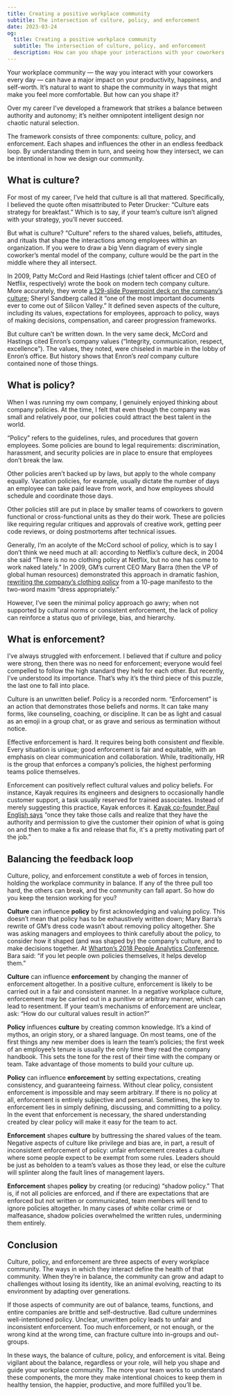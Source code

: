 ```yaml
---
title: Creating a positive workplace community
subtitle: The intersection of culture, policy, and enforcement
date: 2023-03-24
og:
  title: Creating a positive workplace community
  subtitle: The intersection of culture, policy, and enforcement
  description: How can you shape your interactions with your coworkers in a positive way?
---
```


Your workplace community — the way you interact with your coworkers every day — can have a major impact on your productivity, happiness, and self-worth. It’s natural to want to shape the community in ways that might make you feel more comfortable. But how can you shape it?

Over my career I’ve developed a framework that strikes a balance between authority and autonomy; it’s neither omnipotent intelligent design nor chaotic natural selection. 

The framework consists of three components: culture, policy, and enforcement. Each shapes and influences the other in an endless feedback loop. By understanding them in turn, and seeing how they intersect, we can be intentional in how we design our community.


## What is culture?

For most of my career, I’ve held that culture is all that mattered. Specifically, I believed the quote often misattributed to Peter Drucker: “Culture eats strategy for breakfast.” Which is to say, if your team’s culture isn’t aligned with your strategy, you’ll never succeed.

But what is culture? “Culture” refers to the shared values, beliefs, attitudes, and rituals that shape the interactions among employees within an organization. If you were to draw a big Venn diagram of every single coworker’s mental model of the company, culture would be the part in the middle where they all intersect.

In 2009, Patty McCord and Reid Hastings (chief talent officer and CEO of Netflix, respectively) wrote the book on modern tech company culture. More accurately, they wrote [a 129-slide Powerpoint deck on the company’s culture](https://www.slideshare.net/reed2001/culture-2009); Sheryl Sandberg called it “one of the most important documents ever to come out of Silicon Valley.” It defined seven aspects of the culture, including its values, expectations for employees, approach to policy, ways of making decisions, compensation, and career progression frameworks.

But culture can’t be written down. In the very same deck, McCord and Hastings cited Enron’s company values (“Integrity, communication, respect, excellence”). The values, they noted, were chiseled in marble in the lobby of Enron’s office. But history shows that Enron’s _real_ company culture contained none of those things.


## What is policy?

When I was running my own company, I genuinely enjoyed thinking about company policies. At the time, I felt that even though the company was small and relatively poor, our policies could attract the best talent in the world.

“Policy” refers to the guidelines, rules, and procedures that govern employees. Some policies are bound to legal requirements: discrimination, harassment, and security policies are in place to ensure that employees don’t break the law.

Other policies aren’t backed up by laws, but apply to the whole company equally. Vacation policies, for example, usually dictate the number of days an employee can take paid leave from work, and how employees should schedule and coordinate those days.

Other policies still are put in place by smaller teams of coworkers to govern functional or cross-functional units as they do their work. These are policies like requiring regular critiques and approvals of creative work, getting peer code reviews, or doing postmortems after technical issues.

Generally, I’m an acolyte of the McCord school of policy, which is to say I don’t think we need much at all: according to Netflix’s culture deck, in 2004 she said “There is no no clothing policy at Netflix, but no one has come to work naked lately.” In 2009, GM’s current CEO Mary Barra (then the VP of global human resources) demonstrated this approach in dramatic fashion, [rewriting the company’s clothing policy](https://www.businessinsider.com/gm-ceo-mary-barra-on-changing-gms-dress-code-2015-3?op=1) from a 10-page manifesto to the two-word maxim “dress appropriately.”

However, I’ve seen the minimal policy approach go awry; when not supported by cultural norms or consistent enforcement, the lack of policy can reinforce a status quo of privilege, bias, and hierarchy.


## What is enforcement?

I’ve always struggled with enforcement. I believed that if culture and policy were strong, then there was no need for enforcement; everyone would feel compelled to follow the high standard they held for each other. But recently, I’ve understood its importance. That’s why it’s the third piece of this puzzle, the last one to fall into place. 

Culture is an unwritten belief. Policy is a recorded norm. “Enforcement” is an action that demonstrates those beliefs and norms. It can take many forms, like counseling, coaching, or discipline. It can be as light and casual as an emoji in a group chat, or as grave and serious as termination without notice.

Effective enforcement is hard. It requires being both consistent _and_ flexible. Every situation is unique; good enforcement is fair and equitable, with an emphasis on clear communication and collaboration. While, traditionally, HR is the group that enforces a company’s policies, the highest performing teams police themselves.

Enforcement can positively reflect cultural values and policy beliefs. For instance, Kayak requires its engineers and designers to occasionally handle customer support, a task usually reserved for trained associates. Instead of merely suggesting this practice, Kayak enforces it. [Kayak co-founder Paul English says](https://www.inc.com/chris-beier-and-daniel-wolfman/paul-english-kayak-co-founder-customer-service-programmers.html) “once they take those calls and realize that they have the authority and permission to give the customer their opinion of what is going on and then to make a fix and release that fix, it's a pretty motivating part of the job.”


## Balancing the feedback loop

Culture, policy, and enforcement constitute a web of forces in tension, holding the workplace community in balance. If any of the three pull too hard, the others can break, and the community can fall apart. So how do you keep the tension working for you?

**Culture** can influence **policy** by first acknowledging and valuing policy. This doesn’t mean that policy has to be exhaustively written down; Mary Barra’s rewrite of GM’s dress code wasn’t about removing policy altogether. She was asking managers and employees to think carefully about the policy, to consider how it shaped (and was shaped by) the company’s culture, and to make decisions together. At [Wharton’s 2018 People Analytics Conference](https://wpa.wharton.upenn.edu/content/video/wharton-people-analytics-conference-2018-keynote-discussion-mary-barra-adam-grant/), Bara said: “if you let people own policies themselves, it helps develop them.”

**Culture** can influence **enforcement** by changing the manner of enforcement altogether. In a positive culture, enforcement is likely to be carried out in a fair and consistent manner. In a negative workplace culture, enforcement may be carried out in a punitive or arbitrary manner, which can lead to resentment. If your team’s mechanisms of enforcement are unclear, ask: “How do our cultural values result in action?”

**Policy** influences **culture** by creating common knowledge. It’s a kind of mythos, an origin story, or a shared language. On most teams, one of the first things any new member does is learn the team’s policies; the first week of an employee’s tenure is usually the only time they read the company handbook. This sets the tone for the rest of their time with the company or team. Take advantage of those moments to build your culture up.

**Policy** can influence **enforcement** by setting expectations, creating consistency, and guaranteeing fairness. Without clear policy, consistent enforcement is impossible and may seem arbitrary. If there is no policy at all, enforcement is entirely subjective and personal. Sometimes, the key to enforcement lies in simply defining, discussing, and committing to a policy. In the event that enforcement is necessary, the shared understanding created by clear policy will make it easy for the team to act.

**Enforcement** shapes **culture** by buttressing the shared values of the team. Negative aspects of culture like privilege and bias are, in part, a result of inconsistent enforcement of policy: unfair enforcement creates a culture where some people expect to be exempt from some rules. Leaders should be just as beholden to a team’s values as those they lead, or else the culture will splinter along the fault lines of management layers.

**Enforcement** shapes **policy** by creating (or reducing) “shadow policy.” That is, if not all policies are enforced, and if there are expectations that are enforced but not written or communicated, team members will tend to ignore policies altogether. In many cases of white collar crime or malfeasance, shadow policies overwhelmed the written rules, undermining them entirely.


## Conclusion

Culture, policy, and enforcement are three aspects of every workplace community. The ways in which they interact define the health of that community. When they’re in balance, the community can grow and adapt to challenges without losing its identity, like an animal evolving, reacting to its environment by adapting over generations.

If those aspects of community are out of balance, teams, functions, and entire companies are brittle and self-destructive. Bad culture undermines well-intentioned policy. Unclear, unwritten policy leads to unfair and inconsistent enforcement. Too much enforcement, or not enough, or the wrong kind at the wrong time, can fracture culture into in-groups and out-groups.

In these ways, the balance of culture, policy, and enforcement is vital. Being vigilant about the balance, regardless or your role, will help you shape and guide your workplace community. The more your team works to understand these components, the more they make intentional choices to keep them in healthy tension, the happier, productive, and more fulfilled you’ll be.
